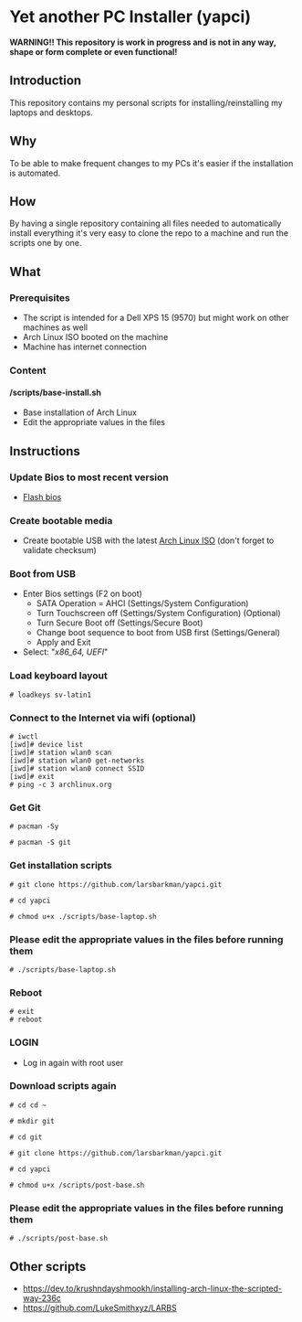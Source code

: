 # Yet another PC Installer (yapci)

**WARNING!! This repository is work in progress and is not in any way, shape or form complete or even functional!**

## Introduction
This repository contains my personal scripts for installing/reinstalling my laptops and desktops.

## Why
To be able to make frequent changes to my PCs it's easier if the installation is automated. 

## How
By having a single repository containing all files needed to automatically install everything it's very easy to clone the repo to a machine and run the scripts one by one.

## What
### Prerequisites
- The script is intended for a Dell XPS 15 (9570) but might work on other machines as well
- Arch Linux ISO booted on the machine
- Machine has internet connection

### Content
#### /scripts/base-install.sh
- Base installation of Arch Linux
- Edit the appropriate values in the files

## Instructions
### Update Bios to most recent version
- [Flash bios](https://www.dell.com/support/article/ca/en/cadhs1/sln171755/updating-the-dell-bios-in-linux-and-ubuntu-environments)

### Create bootable media
- Create bootable USB with the latest [Arch Linux ISO](https://www.archlinux.org/download/) (don't forget to validate checksum)

### Boot from USB
- Enter Bios settings (F2 on boot)
  - SATA Operation = AHCI (Settings/System Configuration)
  - Turn Touchscreen off (Settings/System Configuration) (Optional)
  - Turn Secure Boot off (Settings/Secure Boot)    
  - Change boot sequence to boot from USB first (Settings/General)
  - Apply and Exit
- Select: "*x86_64, UEFI*"

### Load keyboard layout
`# loadkeys sv-latin1`  

### Connect to the Internet via wifi (optional)
`# iwctl`  
`[iwd]# device list`  
`[iwd]# station wlan0 scan`  
`[iwd]# station wlan0 get-networks`  
`[iwd]# station wlan0 connect SSID`  
`[iwd]# exit`  
`# ping -c 3 archlinux.org`  

### Get Git
`# pacman -Sy`  

`# pacman -S git`  

### Get installation scripts
`# git clone https://github.com/larsbarkman/yapci.git`  

`# cd yapci`  

`# chmod u+x ./scripts/base-laptop.sh`  

### Please edit the appropriate values in the files before running them 

`# ./scripts/base-laptop.sh` 

### Reboot
`# exit`  
`# reboot`  

### LOGIN
- Log in again with root user

### Download scripts again
`# cd cd ~`  

`# mkdir git`  

`# cd git`  

`# git clone https://github.com/larsbarkman/yapci.git`  

`# cd yapci`  

`# chmod u+x /scripts/post-base.sh`  

### Please edit the appropriate values in the files before running them 

`# ./scripts/post-base.sh`  

## Other scripts
- https://dev.to/krushndayshmookh/installing-arch-linux-the-scripted-way-236c
- https://github.com/LukeSmithxyz/LARBS

